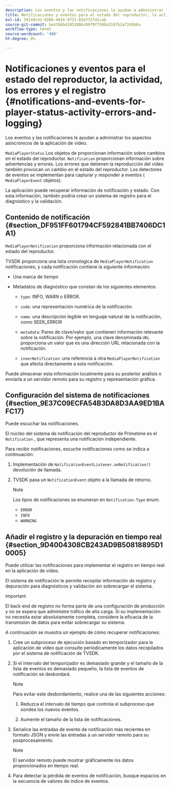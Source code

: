 ```yaml
---
description: Los eventos y las notificaciones le ayudan a administrar los aspectos asincrónicos de la aplicación de vídeo.
title: Notificaciones y eventos para el estado del reproductor, la actividad, los errores y el registro
exl-id: 39149c41-920b-4016-9f31-83e772f41cab
source-git-commit: be43bbbd1051886c8979ff590a3197b2a7249b6a
workflow-type: tm+mt
source-wordcount: '480'
ht-degree: 0%

---
```


# Notificaciones y eventos para el estado del reproductor, la actividad, los errores y el registro {#notifications-and-events-for-player-status-activity-errors-and-logging}

Los eventos y las notificaciones le ayudan a administrar los aspectos asincrónicos de la aplicación de vídeo.

`MediaPlayerStatus` Los objetos de proporcionan información sobre cambios en el estado del reproductor. `Notification` proporcionan información sobre advertencias y errores. Los errores que detienen la reproducción del vídeo también provocan un cambio en el estado del reproductor. Los detectores de eventos se implementan para capturar y responder a eventos ( `MediaPlayerEvent` objetos).

La aplicación puede recuperar información de notificación y estado. Con esta información, también podría crear un sistema de registro para el diagnóstico y la validación.

## Contenido de notificación {#section_DF951FF601794CF592841BB7406DC1A1}

`MediaPlayerNotification` proporciona información relacionada con el estado del reproductor.

TVSDK proporciona una lista cronológica de `MediaPlayerNotification` notificaciones, y cada notificación contiene la siguiente información:

* Una marca de tiempo
* Metadatos de diagnóstico que constan de los siguientes elementos:

   * `type`: INFO, WARN o ERROR.
   * `code`: una representación numérica de la notificación.
   * `name`: una descripción legible en lenguaje natural de la notificación, como SEEK_ERROR
   * `metadata`: Pares de clave/valor que contienen información relevante sobre la notificación. Por ejemplo, una clave denominada `URL` proporciona un valor que es una dirección URL relacionada con la notificación.

   * `innerNotification`: una referencia a otra `MediaPlayerNotification` que afecta directamente a esta notificación.

Puede almacenar esta información localmente para su posterior análisis o enviarla a un servidor remoto para su registro y representación gráfica.

## Configuración del sistema de notificaciones {#section_9E37C09ECFA54B3DA8D3AA9ED1BAFC17}

Puede escuchar las notificaciones.

El núcleo del sistema de notificación del reproductor de Primetime es el `Notification` , que representa una notificación independiente.

Para recibir notificaciones, escuche notificaciones como se indica a continuación:

1. Implementación de `NotificationEventListener.onNotification()` devolución de llamada.
1. TVSDK pasa un `NotificationEvent` objeto a la llamada de retorno.

   >[!NOTE]
   >
   >Los tipos de notificaciones se enumeran en `Notification.Type` enum:

   * `ERROR`
   * `INFO`
   * `WARNING`

## Añadir el registro y la depuración en tiempo real {#section_9D4004308CB243AD9B50818895D10005}

Puede utilizar las notificaciones para implementar el registro en tiempo real en la aplicación de vídeo.

El sistema de notificación le permite recopilar información de registro y depuración para diagnósticos y validación sin sobrecargar el sistema.

>[!IMPORTANT]
>
>El back end de registro no forma parte de una configuración de producción y no se espera que administre tráfico de alta carga. Si su implementación no necesita estar absolutamente completa, considere la eficacia de la transmisión de datos para evitar sobrecargar su sistema.

A continuación se muestra un ejemplo de cómo recuperar notificaciones:

1. Cree un subproceso de ejecución basado en temporizador para la aplicación de vídeo que consulte periódicamente los datos recopilados por el sistema de notificación de TVSDK.
1. Si el intervalo del temporizador es demasiado grande y el tamaño de la lista de eventos es demasiado pequeño, la lista de eventos de notificación se desbordará.

   >[!NOTE]
   >
   >Para evitar este desbordamiento, realice una de las siguientes acciones:
   >
   >1. Reduzca el intervalo de tiempo que controla el subproceso que sondea los nuevos eventos.
   >
   >1. Aumente el tamaño de la lista de notificaciones.


1. Serialice las entradas de evento de notificación más recientes en formato JSON y envíe las entradas a un servidor remoto para su posprocesamiento.

   >[!NOTE]
   >
   >El servidor remoto puede mostrar gráficamente los datos proporcionados en tiempo real.

1. Para detectar la pérdida de eventos de notificación, busque espacios en la secuencia de valores de índice de eventos.
